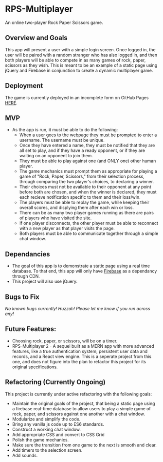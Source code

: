 # RPS-Multiplayer
An online two-player Rock Paper Scissors game.

## Overview and Goals
This app will present a user with a simple login screen. Once logged in, the user will be paired with a random stranger who has also logged in, and then both players will be able to compete in as many games of rock, paper, scissors as they wish. This is meant to be an example of a static page using jQuery and Firebase in conjunction to create a dynamic multiplayer game.

## Deployment
The game is currently deployed in an incomplete form on GitHub Pages [HERE](https://druidan.github.io/RPS-Multiplayer/).

## MVP
* As the app is run, it must be able to do the following:
  * When a user goes to the webpage they must be prompted to enter a username. The username must be unique. 
  * Once they have entered a name, they must be notified that they are all set to play, and if they have a ready opponent, or if they are waiting on an opponent to join them.
  * They must be able to play against one (and ONLY one) other human player.
  * The game mechanics must prompt them as appropriate for playing a game of "Rock, Paper, Scissors," from their selection process, through comparing the two player's choices, to declaring a winner.
  * Their choices must not be available to their opponent at any point before both are chosen, and when the winner is declared, they must each recieve notification specific to them and their loss/win.
  * The players must be able to replay the game, while keeping their overall scores, and displying them after each win or loss.
  * There can be as many two player games running as there are pairs of players who have visited the site.
  * If one player disconnects, the other player must be able to reconnect with a new player as that player visits the page.
  * Both players must be able to communicate together through a simple chat window.

## Dependancies
* The goal of this app is to demonstrate a static page using a real time database. To that end, this app will only have [Firebase](https://firebase.google.com/) as a dependancy through CDN. 
* This project will also use jQuery.

## Bugs to Fix
_No known bugs currently! Huzzah! Please let me know if you run across any!_

## Future Features:
* Choosing rock, paper, or scissors, will be on a timer. 
* RPS-Multiplayer 2 - A sequel built as a MERN app with more advanced features, like a true authentication system, persistent user data and records, and a React view engine. This is a seperate project from this one, and does not figure into the plan to refactor this project for its original specifications. 

## Refactoring (Currently Ongoing)
This project is currently under active refactoring with the following goals:
* Maintain the original goals of the project, that being a static page using a firebase real-time database to allow users to play a simple game of rock, paper, and scissors against one another with a chat window. 
* Modularize and simplify the code.
* Bring any vanilla js code up to ES6 standards.
* Construct a working chat window.
* Add appropriate CSS and convert to CSS Grid
* Polish the game mechanics.
* Make sure the transition from one game to the next is smooth and clear.
* Add timers to the selection screen.
* Add sounds.